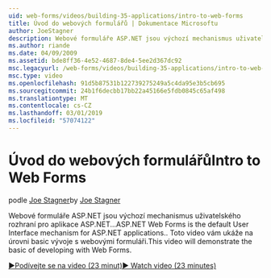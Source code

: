```yaml
---
uid: web-forms/videos/building-35-applications/intro-to-web-forms
title: Úvod do webových formulářů | Dokumentace Microsoftu
author: JoeStagner
description: Webové formuláře ASP.NET jsou výchozí mechanismus uživatelského rozhraní pro aplikace ASP.NET... Toto video vám ukáže na úrovni basic vývoje s webovými formuláři.
ms.author: riande
ms.date: 04/09/2009
ms.assetid: bde8ff36-4e52-4687-8de4-5ee2d367dc92
msc.legacyurl: /web-forms/videos/building-35-applications/intro-to-web-forms
msc.type: video
ms.openlocfilehash: 91d5b87531b122739275249a5c4da95e3b5cb695
ms.sourcegitcommit: 24b1f6decbb17bb22a45166e5fdb0845c65af498
ms.translationtype: MT
ms.contentlocale: cs-CZ
ms.lasthandoff: 03/01/2019
ms.locfileid: "57074122"
---
```

<a name="intro-to-web-forms"></a><span data-ttu-id="d1a20-104">Úvod do webových formulářů</span><span class="sxs-lookup"><span data-stu-id="d1a20-104">Intro to Web Forms</span></span>
====================
<span data-ttu-id="d1a20-105">podle [Joe Stagner](https://github.com/JoeStagner)</span><span class="sxs-lookup"><span data-stu-id="d1a20-105">by [Joe Stagner](https://github.com/JoeStagner)</span></span>

<span data-ttu-id="d1a20-106">Webové formuláře ASP.NET jsou výchozí mechanismus uživatelského rozhraní pro aplikace ASP.NET...</span><span class="sxs-lookup"><span data-stu-id="d1a20-106">ASP.NET Web Forms is the default User Interface mechanism for ASP.NET applications..</span></span> <span data-ttu-id="d1a20-107">Toto video vám ukáže na úrovni basic vývoje s webovými formuláři.</span><span class="sxs-lookup"><span data-stu-id="d1a20-107">This video will demonstrate the basic of developing with Web Forms.</span></span>

[<span data-ttu-id="d1a20-108">&#9654;Podívejte se na video (23 minut)</span><span class="sxs-lookup"><span data-stu-id="d1a20-108">&#9654; Watch video (23 minutes)</span></span>](https://channel9.msdn.com/Blogs/ASP-NET-Site-Videos/intro-to-web-forms)
